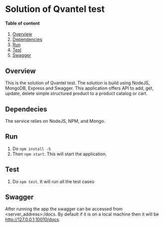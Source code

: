 # Solution of Qvantel test

#### Table of content

1. [Overview](#overview)
2. [Dependencies](#dependencies)
3. [Run](#run)
4. [Test](#test)
5. [Swagger](#swagger)

## Overview
This is the solution of Qvantel test. The solution is build using NodeJS, MongoDB, Express and Swagger. This application offers API to add, get, update, delete simple structured product to a product catalog or cart.

## Dependecies
The service relies on NodeJS, NPM, and Mongo.

## Run
 1. Do `npm install -S`
 2. Then  `npm start`. This will start the application.

## Test
  1. Do `npm test`. It will run all the test cases

## Swagger

After running the app the swagger can be accessed from <server_address>:<port>/docs. By default if it is on a local machine then it will be http://127.0.0.1:10010/docs.
